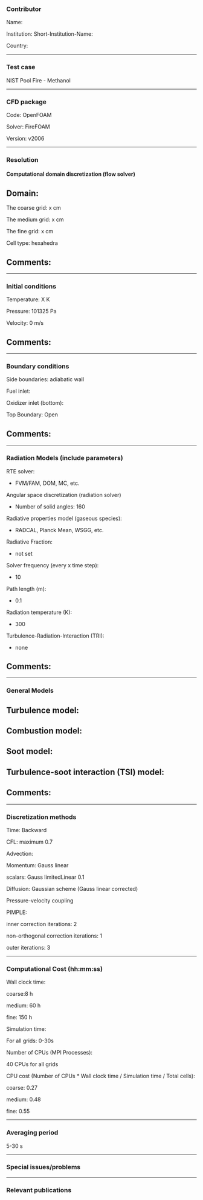 
### Contributor
Name: 

Institution: 
Short-Institution-Name: 

Country: 

------------------

### Test case

NIST Pool Fire - Methanol

------------------

### CFD package
Code: OpenFOAM

Solver: FireFOAM

Version: v2006

------------------

### Resolution

#### Computational domain discretization (flow solver)

Domain: 
- 


The coarse grid: x cm

The medium grid: x cm

The fine grid: x cm

Cell type: hexahedra

Comments:
- 


------------------

### Initial conditions

Temperature: X K

Pressure: 101325 Pa

Velocity: 0 m/s

Comments:
- 

------------------

### Boundary conditions

Side boundaries: adiabatic wall 

Fuel inlet: 

Oxidizer inlet (bottom): 

Top Boundary: Open 

Comments:
- 

------------------

### Radiation Models (include parameters)

RTE solver: 
- FVM/FAM, DOM, MC, etc.


Angular space discretization (radiation solver)
- Number of solid angles: 160

Radiative properties model (gaseous species): 
- RADCAL, Planck Mean, WSGG, etc.

Radiative Fraction:
- not set

Solver frequency (every x time step):
- 10

Path length (m):
- 0.1

Radiation temperature (K):
- 300

Turbulence-Radiation-Interaction (TRI): 
- none

Comments:
- 


------------------

### General Models 
Turbulence model: 
- 

Combustion model: 
- 

Soot model: 
- 

Turbulence-soot interaction (TSI) model: 
- 

Comments:
- 

------------------

### Discretization methods
Time: Backward

CFL: maximum 0.7

Advection: 

Momentum: Gauss linear

scalars: Gauss limitedLinear 0.1

Diffusion:  Gaussian scheme (Gauss linear corrected)

Pressure-velocity coupling

PIMPLE:

inner correction iterations: 2

non-orthogonal correction iterations: 1

outer iterations: 3

------------------

### Computational Cost (hh:mm:ss)

Wall clock time:

coarse:8 h

medium: 60 h

fine: 150 h



Simulation time:

For all grids: 0-30s

Number of CPUs (MPI Processes):

40 CPUs for all grids

CPU cost (Number of CPUs * Wall clock time / Simulation time / Total cells):

coarse: 0.27

medium: 0.48

fine: 0.55

------------------

### Averaging period

5-30 s

------------------

### Special issues/problems

------------------

### Relevant publications

